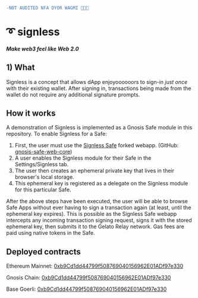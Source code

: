 ```diff
-NOT AUDITED NFA DYOR WAGMI 🫡🫡🫡
```

# ➰ signless

**_Make web3 feel like Web 2.0_**

## 1) What

Signless is a concept that allows dApp enjoyoooooors to sign-in _just once_ with their existing wallet. After signing in, transactions being made from the wallet do not require any additional signature prompts.

## How it works

A demonstration of Signless is implemented as a Gnosis Safe module in this repository. To enable Signless for a Safe:

1. First, the user must use the [Signless Safe](https://safe.signless.xyz) forked webapp. (GitHub: [gnosis-safe-web-core](https://github.com/kevincharm/gnosis-safe-web-core))
1. A user enables the Signless module for their Safe in the Settings/Signless tab.
1. The user then creates an ephemeral private key that lives in their browser's local storage.
1. This ephemeral key is registered as a delegate on the Signless module for this particular Safe.

After the above steps have been executed, the user will be able to browse Safe Apps without ever having to sign a transaction again (at least, until the ephemeral key expires). This is possible as the Signless Safe webapp intercepts any incoming transaction signing request, signs it with the stored ephemeral key, then submits it to the Gelato Relay network. Gas fees are paid using native tokens in the Safe.

## Deployed contracts

Ethereum Mainnet: [0xb9Cd1dd44799f508769040156962E01ADf97e330](https://etherscan.io/address/0xb9Cd1dd44799f508769040156962E01ADf97e330)

Gnosis Chain: [0xb9Cd1dd44799f508769040156962E01ADf97e330](https://gnosisscan.io/address/0xb9Cd1dd44799f508769040156962E01ADf97e330)

Base Goerli: [0xb9Cd1dd44799f508769040156962E01ADf97e330](https://goerli.basescan.org/address/0xb9Cd1dd44799f508769040156962E01ADf97e330)
